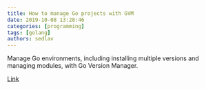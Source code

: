 ```yaml
---
title: How to manage Go projects with GVM 
date: 2019-10-08 13:28:46
categories: [programming]
tags: [golang]
authors: sedlav
---
```


Manage Go environments, including installing multiple versions and managing modules, with Go Version Manager.

[Link](https://opensource.com/article/19/10/introduction-gvm)
